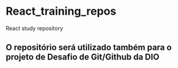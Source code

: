 # React_training_repos
React study repository  
## O repositório será utilizado também para o projeto de Desafio de Git/Github da DIO
